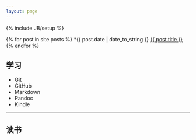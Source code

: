 ```yaml
---
layout: page
---
```

{% include JB/setup %}

{% for post in site.posts %}
  *{{ post.date | date_to_string }}  <a href="{{ site.baseurl }}{{ post.url }}">{{ post.title }}</a>
{% endfor %}

## 学习
* Git
* GitHub
* Markdown
* Pandoc
* Kindle

---

## 读书 

